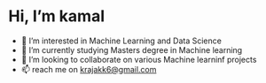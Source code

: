 #  Hi, I’m kamal
- 👀 I’m interested in Machine Learning and Data Science
- 🌱 I’m currently studying Masters degree in Machine learning
- 💞️ I’m looking to collaborate on various Machine learninf projects
- 📫 reach me on krajakk6@gmail.com

